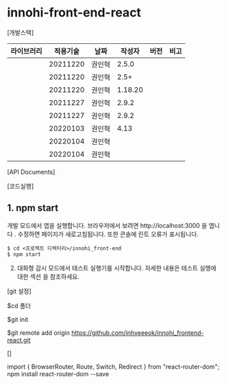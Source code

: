 # innohi-front-end-react

[개발스택]

|라이브러리|적용기술|날짜|작성자|버전|비고|
|---|---|------|---|---|-----|
||20211220|권인혁|2.5.0||
||20211220|권인혁|2.5+||
||20211220|권인혁|1.18.20||
||20211227|권인혁|2.9.2||
||20211227|권인혁|2.9.2||
||20220103|권인혁|4.13||
||20220104|권인혁|||
||20220104|권인혁|||

[API Documents]

[코드실행]

## 1. npm start 
개발 모드에서 앱을 실행합니다. 
브라우저에서 보려면 http://localhost:3000 을
엽니다 .
수정하면 페이지가 새로고침됩니다.
또한 콘솔에 린트 오류가 표시됩니다.
```
$ cd <프로젝트 디렉터리>/innohi_front-end
$ npm start
```

2. 대화형 감시 모드에서 테스트 실행기를 시작합니다.
자세한 내용은 테스트 실행에 대한 섹션 을 참조하세요.

[git 설정]

$cd 폴더

$git init

$git remote add origin https://github.com/inhyeeeok/innohi_frontend-react.git

[]

import { BrowserRouter, Route, Switch, Redirect } from "react-router-dom";
npm install react-router-dom --save

